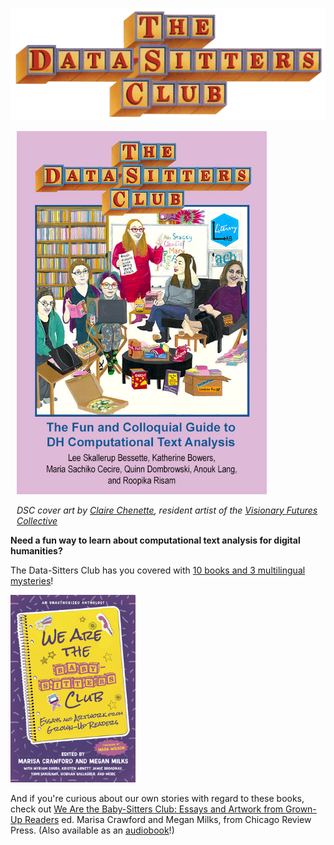 ![DSC logo](_static/images/DSCLogo.png)

<div style="float:right; margin-left:10px;">
<img src="_images/dsc_book_cover.jpg" width="400px" />
<p><em>DSC cover art by <a href="https://clairechenette.weebly.com/">Claire Chenette</a>, resident artist of the <a href="https://visionary-futures-collective.github.io/">Visionary Futures Collective</a></em></p>
</div>

**Need a fun way to learn about computational text analysis for digital humanities?**

The Data-Sitters Club has you covered with [10 books and 3 multilingual mysteries](books)!

<img src="_static/images/wearethebsc.jpg" width="200px">

And if you're curious about our own stories with regard to these books, check out [We Are the Baby-Sitters Club: Essays and Artwork from Grown-Up Readers](https://www.chicagoreviewpress.com/we-are-the-baby-sitters-club-products-9781641604901.php) ed. Marisa Crawford and Megan Milks, from Chicago Review Press. (Also available as an [audiobook](https://www.penguinrandomhouse.com/books/700586/we-are-the-baby-sitters-club-by-edited-by-marisa-crawford-and-megan-milks-foreword-by-mara-wilson/)!)